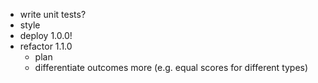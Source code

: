 - write unit tests?
- style
- deploy 1.0.0!
- refactor 1.1.0
  - plan
  - differentiate outcomes more (e.g. equal scores for different types)